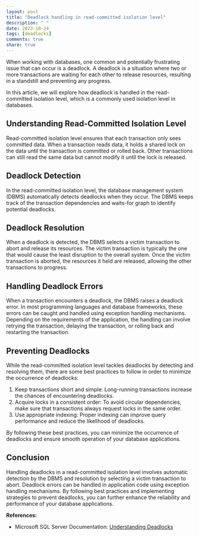 ```yaml
---
layout: post
title: "Deadlock handling in read-committed isolation level"
description: " "
date: 2023-10-24
tags: [deadlocks]
comments: true
share: true
---
```


When working with databases, one common and potentially frustrating issue that can occur is a deadlock. A deadlock is a situation where two or more transactions are waiting for each other to release resources, resulting in a standstill and preventing any progress.

In this article, we will explore how deadlock is handled in the read-committed isolation level, which is a commonly used isolation level in databases.

## Understanding Read-Committed Isolation Level

Read-committed isolation level ensures that each transaction only sees committed data. When a transaction reads data, it holds a shared lock on the data until the transaction is committed or rolled back. Other transactions can still read the same data but cannot modify it until the lock is released.

## Deadlock Detection

In the read-committed isolation level, the database management system (DBMS) automatically detects deadlocks when they occur. The DBMS keeps track of the transaction dependencies and waits-for graph to identify potential deadlocks.

## Deadlock Resolution

When a deadlock is detected, the DBMS selects a victim transaction to abort and release its resources. The victim transaction is typically the one that would cause the least disruption to the overall system. Once the victim transaction is aborted, the resources it held are released, allowing the other transactions to progress.

## Handling Deadlock Errors

When a transaction encounters a deadlock, the DBMS raises a deadlock error. In most programming languages and database frameworks, these errors can be caught and handled using exception handling mechanisms. Depending on the requirements of the application, the handling can involve retrying the transaction, delaying the transaction, or rolling back and restarting the transaction.

## Preventing Deadlocks

While the read-committed isolation level tackles deadlocks by detecting and resolving them, there are some best practices to follow in order to minimize the occurrence of deadlocks:

1. Keep transactions short and simple: Long-running transactions increase the chances of encountering deadlocks.
2. Acquire locks in a consistent order: To avoid circular dependencies, make sure that transactions always request locks in the same order.
3. Use appropriate indexing: Proper indexing can improve query performance and reduce the likelihood of deadlocks.

By following these best practices, you can minimize the occurrence of deadlocks and ensure smooth operation of your database applications.

## Conclusion

Handling deadlocks in a read-committed isolation level involves automatic detection by the DBMS and resolution by selecting a victim transaction to abort. Deadlock errors can be handled in application code using exception handling mechanisms. By following best practices and implementing strategies to prevent deadlocks, you can further enhance the reliability and performance of your database applications.

**References:**
- Microsoft SQL Server Documentation: [Understanding Deadlocks](https://docs.microsoft.com/en-us/sql/relational-databases/sql-server-transaction-locking-and-row-versioning-guide?view=sql-server-ver15#deadlocks)